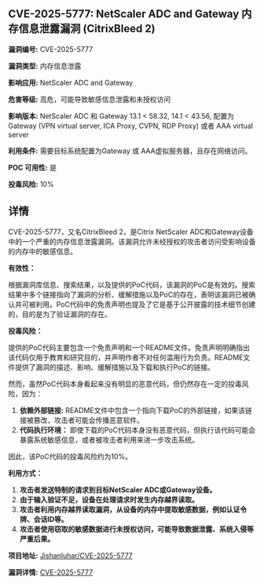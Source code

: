 ## CVE-2025-5777: NetScaler ADC and Gateway 内存信息泄露漏洞 (CitrixBleed 2)

**漏洞编号:** CVE-2025-5777

**漏洞类型:** 内存信息泄露

**影响应用:** NetScaler ADC and Gateway

**危害等级:** 高危，可能导致敏感信息泄露和未授权访问

**影响版本:** NetScaler ADC 和 Gateway 13.1 < 58.32, 14.1 < 43.56, 配置为Gateway (VPN virtual server, ICA Proxy, CVPN, RDP Proxy) 或者 AAA virtual server

**利用条件:** 需要目标系统配置为Gateway 或 AAA虚拟服务器，且存在网络访问。

**POC 可用性:** 是

**投毒风险:** 10%

## 详情

CVE-2025-5777，又名CitrixBleed 2，是Citrix NetScaler ADC和Gateway设备中的一个严重的内存信息泄露漏洞。该漏洞允许未经授权的攻击者访问受影响设备的内存中的敏感信息。

**有效性：**

根据漏洞库信息、搜索结果，以及提供的PoC代码，该漏洞的PoC是有效的。搜索结果中多个链接指向了漏洞的分析、缓解措施以及PoC的存在，表明该漏洞已被确认并可被利用。PoC代码中的免责声明也提及了它是基于公开披露的技术细节创建的，目的是为了验证漏洞的存在。

**投毒风险：**

提供的PoC代码主要包含一个免责声明和一个README文件。免责声明明确指出该代码仅用于教育和研究目的，并声明作者不对任何滥用行为负责。README文件提供了漏洞的描述、影响、缓解措施以及下载和执行PoC的链接。

然而，虽然PoC代码本身看起来没有明显的恶意代码，但仍然存在一定的投毒风险，因为：

1.  **依赖外部链接:** README文件中包含一个指向下载PoC的外部链接，如果该链接被篡改，攻击者可能会传播恶意软件。
2.  **代码执行环境：** 即使下载的PoC代码本身没有恶意代码，但执行该代码可能会暴露系统敏感信息，或者被攻击者利用来进一步攻击系统。

因此，该PoC代码的投毒风险约为10%。

**利用方式：**

1.  **攻击者发送特制的请求到目标NetScaler ADC或Gateway设备。**
2.  **由于输入验证不足，设备在处理请求时发生内存越界读取。**
3.  **攻击者利用内存越界读取漏洞，从设备的内存中提取敏感数据，例如认证令牌、会话ID等。**
4.  **攻击者使用窃取的敏感数据进行未授权访问，可能导致数据泄露、系统入侵等严重后果。**

**项目地址:** [Jishanluhar/CVE-2025-5777](https://github.com/Jishanluhar/CVE-2025-5777)

**漏洞详情:** [CVE-2025-5777](https://nvd.nist.gov/vuln/detail/CVE-2025-5777)